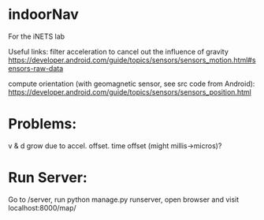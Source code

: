 # indoorNav
For the iNETS lab

Useful links:
filter acceleration to cancel out the influence of gravity
https://developer.android.com/guide/topics/sensors/sensors_motion.html#sensors-raw-data

compute orientation (with geomagnetic sensor, see src code from Android):
https://developer.android.com/guide/topics/sensors/sensors_position.html


# Problems:
v & d grow due to accel. offset.
time offset (might millis->micros)?

# Run Server:
Go to /server, run python manage.py runserver, open browser and visit localhost:8000/map/

